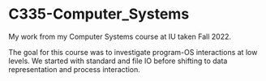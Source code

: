 # C335-Computer_Systems
My work from my Computer Systems course at IU taken Fall 2022.

The goal for this course was to investigate program-OS interactions at low levels. We started with standard and file IO before shifting to data representation and process interaction.
